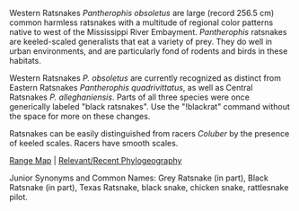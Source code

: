 Western Ratsnakes *Pantherophis obsoletus* are large (record 256.5 cm) common harmless ratsnakes with a multitude of regional color patterns native to west of the Mississippi River Embayment. *Pantherophis* ratsnakes are keeled-scaled generalists that eat a variety of prey. They do well in urban environments, and are particularly fond of rodents and birds in these habitats.

Western Ratsnakes *P. obsoletus* are currently recognized as distinct from Eastern Ratsnakes *Pantherophis quadrivittatus*, as well as Central Ratsnakes *P. alleghaniensis*. Parts of all three species were once generically labeled "black ratsnakes". Use the "!blackrat" command without the space for more on these changes.

Ratsnakes can be easily distinguished from racers *Coluber* by the presence of keeled scales. Racers have smooth scales.

[Range Map](http://snakeevolution.org/rangemaps/ratrangereduced.jpg) | [Relevant/Recent Phylogeography](https://www.dropbox.com/s/m7ru46gyhtq2hyz/HR_Sept_2021_150dpi_PointsOfView.pdf?dl=1)

Junior Synonyms and Common Names: Grey Ratsnake (in part), Black Ratsnake (in part), Texas Ratsnake, black snake, chicken snake, rattlesnake pilot.